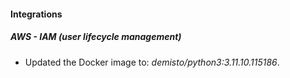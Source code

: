 
#### Integrations

##### AWS - IAM (user lifecycle management)

- Updated the Docker image to: *demisto/python3:3.11.10.115186*.

